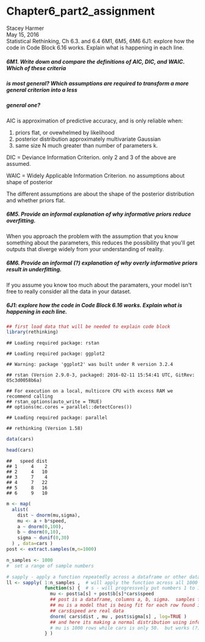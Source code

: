 # Chapter6_part2_assignment
Stacey Harmer  
May 15, 2016  
Statistical Rethinking, Ch 6.3. and 6.4
6M1, 6M5, 6M6
6J1: explore how the code in Code Block 6.16 works.  Explain what is happening in each line.

##### 6M1. Write down and compare the definitions of AIC, DIC, and WAIC. Which of these criteria
##### is most general? Which assumptions are required to transform a more general criterion into a less
##### general one?

AIC is approximation of predictive accuracy, and is only reliable when: 
1.  priors flat, or ovewhelmed by likelihood
2. posterior distribution approximately multivariate Gaussian
3. same size N much greater than number of parameters k.

DIC = Deviance Information Criterion.  only 2 and 3 of the above are assumed.  

WAIC = Widely Applicable Information Criterion.  no assumptions about shape of posterior

The different assumptions are about the shape of the posterior distribution and whether priors flat.


#####  6M5. Provide an informal explanation of why informative priors reduce overfitting.

When you approach the problem with the assumption that you know something about the parameters,
this reduces the possibility that you'll get outputs that diverge widely from your understanding
of reality.

#####  6M6. Provide an informal (?) explanation of why overly informative priors result in underfitting.

If you assume you know too much about the paramaters, your model isn't free to really 
consider all the data in your dataset.

#####  6J1: explore how the code in Code Block 6.16 works.  Explain what is happening in each line.


```r
## first load data that will be needed to explain code block
library(rethinking)
```

```
## Loading required package: rstan
```

```
## Loading required package: ggplot2
```

```
## Warning: package 'ggplot2' was built under R version 3.2.4
```

```
## rstan (Version 2.9.0-3, packaged: 2016-02-11 15:54:41 UTC, GitRev: 05c3d0058b6a)
```

```
## For execution on a local, multicore CPU with excess RAM we recommend calling
## rstan_options(auto_write = TRUE)
## options(mc.cores = parallel::detectCores())
```

```
## Loading required package: parallel
```

```
## rethinking (Version 1.58)
```

```r
data(cars)

head(cars)
```

```
##   speed dist
## 1     4    2
## 2     4   10
## 3     7    4
## 4     7   22
## 5     8   16
## 6     9   10
```

```r
m <- map(
  alist(
    dist ~ dnorm(mu,sigma),
    mu <- a + b*speed,
    a ~ dnorm(0,100),
    b ~ dnorm(0,10),
    sigma ~ dunif(0,30)
  ) , data=cars )
post <- extract.samples(m,n=1000)

n_samples <- 1000   
#  set a range of sample numbers

# sapply - apply a function repeatedly across a dataframe or other dataset
ll <- sapply( 1:n_samples ,  # will apply the function across all 1000 samples in our range
              function(s) {  # s - will progressvely put numbers 1 to 1000 in this spot
                mu <- post$a[s] + post$b[s]*cars$speed 
                ## post is a dataframe, columns a, b, sigma.  samples from posterior distribution of model fit to cars
                ## mu is a model that is being fit for each row found in object post
                ## cars$speed are real data
                dnorm( cars$dist , mu , post$sigma[s] , log=TRUE )
                ## and here its making a normal distribution using informaiton generated as above
                # mu is 1000 rows while cars is only 50.  but works (?)
              } )
```

